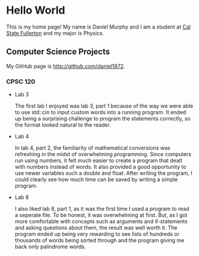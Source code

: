 # Hello World

This is my home page! My name is Daniel Murphy and I am a student at [Cal State Fullerton](http://www.fullerton.edu/) and my major is Physics.

## Computer Science Projects

My GitHub page is http://github.com/daniel1872.

### CPSC 120

* Lab 3

    The first lab I enjoyed was lab 3, part 1 because of the way we were able to use std::cin to input custom words into a running program. It ended up being a surprising challenge to program the statements correctly, so the format looked natural to the reader.

* Lab 4

    In lab 4, part 2, the familiarity of mathematical conversions was refreshing in the midst of overwhelming programming. Since computers run using numbers, it felt much easier to create a program that dealt with numbers instead of words. It also provided a good opportunity to use newer variables such a double and float. After writing the program, I could clearly see how much time can be saved by writing a simple program.

* Lab 8

    I also liked lab 8, part 1, as it was the first time I used a program to read a seperate file. To be honest, it was overwhelming at first. But, as I got more comfortable with concepts such as arguments and if-statements and asking questions about them, the result was well worth it. The program ended up being very rewarding to see lists of hundreds or thousands of words being sorted through and the program giving me back only palindrome words.